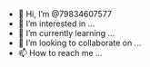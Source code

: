 - 👋 Hi, I’m @79834607577
- 👀 I’m interested in ...
- 🌱 I’m currently learning ...
- 💞️ I’m looking to collaborate on ...
- 📫 How to reach me ...

<!---
79834607577/79834607577 is a ✨ special ✨ repository because its `README.md` (this file) appears on your GitHub profile.
You can click the Preview link to take a look at your changes.
--->
